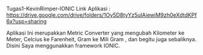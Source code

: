 Tugas1-KevinRimper-IONIC
Link Aplikasi : https://drive.google.com/drive/folders/1Oy5D8tyYz5uIAiewiM9zh0eXdtdKPf6x?usp=sharing

Aplikasi Ini merupakkan Metric Converter yang mengubah Kilometer ke Meter, Celcius ke Farenheit, Gram ke Mili Gram , dan begitu juga sebaliknya. Disini Saya menggunakkan framework IONIC.
